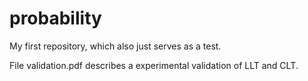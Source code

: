 # probability
My first repository, which also just serves as a test. 

File validation.pdf describes a experimental validation of LLT and CLT. 
